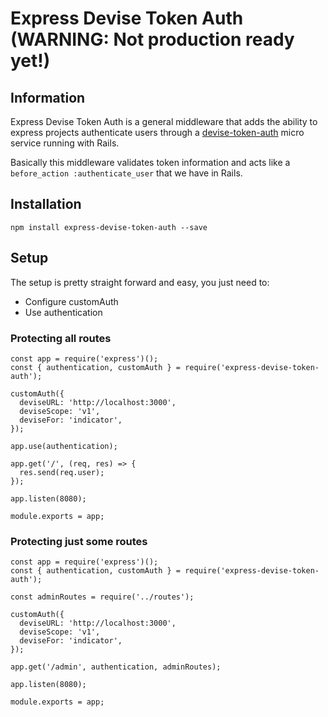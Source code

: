 # Express Devise Token Auth (WARNING: Not production ready yet!)

## Information

Express Devise Token Auth is a general middleware that adds the ability to express projects authenticate users through a [devise-token-auth](https://github.com/lynndylanhurley/devise_token_auth) micro service running with Rails.

Basically this middleware validates token information and acts like a `before_action :authenticate_user` that we have in Rails.

## Installation

```npm install express-devise-token-auth --save```

## Setup

The setup is pretty straight forward and easy, you just need to:

<ul>
  <li>Configure customAuth</li>
  <li>Use authentication</li>
</ul>

### Protecting all routes

```
const app = require('express')();
const { authentication, customAuth } = require('express-devise-token-auth');

customAuth({
  deviseURL: 'http://localhost:3000',
  deviseScope: 'v1',
  deviseFor: 'indicator',
});

app.use(authentication);

app.get('/', (req, res) => {
  res.send(req.user);
});

app.listen(8080);

module.exports = app;

```

### Protecting just some routes


```
const app = require('express')();
const { authentication, customAuth } = require('express-devise-token-auth');

const adminRoutes = require('../routes');

customAuth({
  deviseURL: 'http://localhost:3000',
  deviseScope: 'v1',
  deviseFor: 'indicator',
});

app.get('/admin', authentication, adminRoutes);

app.listen(8080);

module.exports = app;

```
